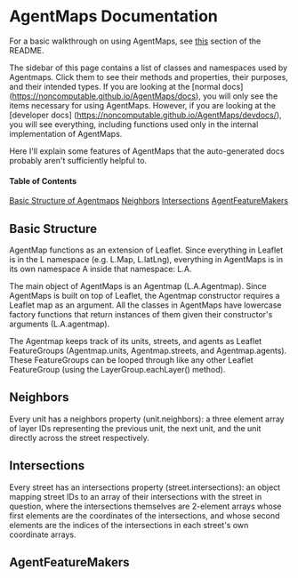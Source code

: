 # AgentMaps Documentation

For a basic walkthrough on using AgentMaps, see [this](https://noncomputable.github.io/AgentMaps/#basic-walkthrough) section of the README.

The sidebar of this page contains a list of classes and namespaces used by Agentmaps. 
Click them to see their methods and properties, their purposes, and their intended types.
If you are looking at the [normal docs] (https://noncomputable.github.io/AgentMaps/docs),
you will only see the items necessary for using AgentMaps. However, if you are looking at
the [developer docs] (https://noncomputable.github.io/AgentMaps/devdocs/), you will see
everything, including functions used only in the internal implementation of AgentMaps.

Here I'll explain some features of AgentMaps that the auto-generated docs probably aren't sufficiently helpful to.

#### Table of Contents

[Basic Structure of Agentmaps](#basic-structure)
[Neighbors](#neighbors)
[Intersections](#intersections)
[AgentFeatureMakers](#agentfeaturemakers)

## Basic Structure

AgentMap functions as an extension of Leaflet. 
Since everything in Leaflet is in the L namespace (e.g. L.Map, L.latLng), everything in AgentMaps is in its own namespace A inside that namespace: L.A.

The main object of AgentMaps is an Agentmap (L.A.Agentmap).
Since AgentMaps is built on top of Leaflet, the Agentmap constructor requires a Leaflet map as an argument.
All the classes in AgentMaps have lowercase factory functions that return instances of them given their
constructor's arguments (L.A.agentmap).

The Agentmap keeps track of its units, streets, and agents as Leaflet FeatureGroups (Agentmap.units, Agentmap.streets, and Agentmap.agents).
These FeatureGroups can be looped through like any other Leaflet FeatureGroup (using the LayerGroup.eachLayer() method).

## Neighbors

Every unit has a neighbors property (unit.neighbors): a three element array of layer IDs representing the previous unit, the next unit, and the
unit directly across the street respectively.

## Intersections

Every street has an intersections property (street.intersections): an object mapping street IDs to an array of their intersections with the 
street in question, where the intersections themselves are 2-element arrays whose first elements are the coordinates of the intersections,
and whose second elements are the indices of the intersections in each street's own coordinate arrays. 

## AgentFeatureMakers


